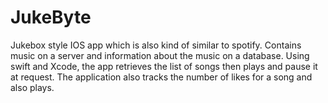 # JukeByte
Jukebox style IOS app which is also kind of similar to spotify. Contains music on a server and information about the music on a database. Using swift and Xcode, the app retrieves the list of songs then plays and pause it at request. The application also tracks the number of likes for a song and also plays.
